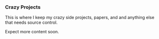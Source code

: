 ### Crazy Projects
This is where I keep my crazy side projects, papers, and and anything else that needs source control.

Expect more content soon.
